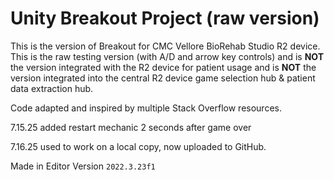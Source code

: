# Unity Breakout Project (raw version)
This is the version of Breakout for CMC Vellore BioRehab Studio R2 device.
This is the raw testing version (with A/D and arrow key controls) and is **NOT** the version integrated with the R2 device for patient usage and is **NOT** the version integrated into the central R2 device game selection hub & patient data extraction hub.


Code adapted and inspired by multiple Stack Overflow resources. 


7.15.25 added restart mechanic 2 seconds after game over

7.16.25 used to work on a local copy, now uploaded to GitHub.


Made in Editor Version `2022.3.23f1`
